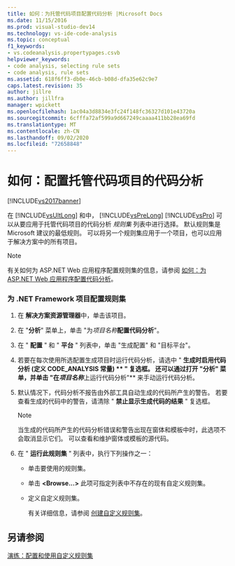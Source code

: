 ```yaml
---
title: 如何：为托管代码项目配置代码分析 |Microsoft Docs
ms.date: 11/15/2016
ms.prod: visual-studio-dev14
ms.technology: vs-ide-code-analysis
ms.topic: conceptual
f1_keywords:
- vs.codeanalysis.propertypages.csvb
helpviewer_keywords:
- code analysis, selecting rule sets
- code analysis, rule sets
ms.assetid: 618f6ff3-db0e-46cb-b08d-dfa35e62c9e7
caps.latest.revision: 35
author: jillre
ms.author: jillfra
manager: wpickett
ms.openlocfilehash: 1ac04a3d8834e3fc24f148fc36327d101e43720a
ms.sourcegitcommit: 6cfffa72af599a9d667249caaaa411bb28ea69fd
ms.translationtype: MT
ms.contentlocale: zh-CN
ms.lasthandoff: 09/02/2020
ms.locfileid: "72658848"
---
```

# <a name="how-to-configure-code-analysis-for-a-managed-code-project"></a>如何：配置托管代码项目的代码分析
[!INCLUDE[vs2017banner](../includes/vs2017banner.md)]

在 [!INCLUDE[vsUltLong](../includes/vsultlong-md.md)] 和中， [!INCLUDE[vsPreLong](../includes/vsprelong-md.md)] [!INCLUDE[vsPro](../includes/vspro-md.md)] 可以从要应用于托管代码项目的代码分析 *规则集* 列表中进行选择。 默认规则集是 Microsoft 建议的最低规则。 可以将另一个规则集应用于一个项目，也可以应用于解决方案中的所有项目。

> [!NOTE]
> 有关如何为 ASP.NET Web 应用程序配置规则集的信息，请参阅 [如何：为 ASP.NET Web 应用程序配置代码分析](../code-quality/how-to-configure-code-analysis-for-an-aspnet-web-application.md)。

### <a name="to-configure-a-rule-set-for-a-net-framework-project"></a>为 .NET Framework 项目配置规则集

1. 在 **解决方案资源管理器**中，单击该项目。

2. 在 "**分析**" 菜单上，单击 "为*项目名称***配置代码分析**"。

3. 在 " **配置** " 和 " **平台** " 列表中，单击 "生成配置" 和 "目标平台"。

4. 若要在每次使用所选配置生成项目时运行代码分析，请选中 " **生成时启用代码分析 (定义 CODE_ANALYSIS 常量) ** " 复选框。 还可以通过打开 "**分析**" 菜单，并单击 "在*项目名称***上运行代码分析"** 来手动运行代码分析。

5. 默认情况下，代码分析不报告由外部工具自动生成的代码所产生的警告。 若要查看生成的代码中的警告，请清除 " **禁止显示生成代码的结果** " 复选框。

    > [!NOTE]
    > 当生成的代码所产生的代码分析错误和警告出现在窗体和模板中时，此选项不会取消显示它们。 可以查看和维护窗体或模板的源代码。

6. 在 " **运行此规则集** " 列表中，执行下列操作之一：

    - 单击要使用的规则集。

    - 单击 **\<Browse...>** 此项可指定列表中不存在的现有自定义规则集。

    - 定义自定义规则集。

         有关详细信息，请参阅 [创建自定义规则集](../code-quality/creating-custom-code-analysis-rule-sets.md)。

## <a name="see-also"></a>另请参阅
 [演练：配置和使用自定义规则集](../code-quality/walkthrough-configuring-and-using-a-custom-rule-set.md)
